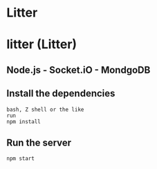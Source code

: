 # Litter

# litter (Litter)

## Node.js - Socket.iO - MondgoDB

## Install the dependencies
```
bash, Z shell or the like
run
npm install
```

## Run the server
```
npm start
```

